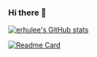 ### Hi there 👋

<!--
**erhulee/erhulee** is a ✨ _special_ ✨ repository because its `README.md` (this file) appears on your GitHub profile.

Here are some ideas to get you started:

- 🔭 I’m currently working on ...
- 🌱 I’m currently learning ...
- 👯 I’m looking to collaborate on ...
- 🤔 I’m looking for help with ...
- 💬 Ask me about ...
- 📫 How to reach me: ...
- 😄 Pronouns: ...
- ⚡ Fun fact: ...
-->

[![erhulee's GitHub stats](https://github-readme-stats.vercel.app/api?username=erhulee)](https://github.com/anuraghazra/github-readme-stats)

[![Readme Card](https://github-readme-stats.vercel.app/api/pin/?username=erhulee&repo=github-readme-stats)](https://github.com/anuraghazra/github-readme-stats)
